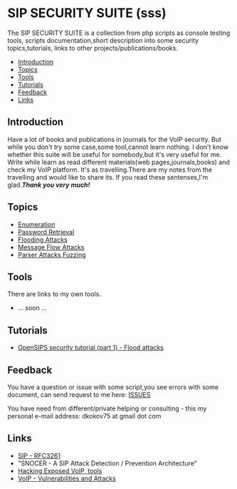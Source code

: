 # SIP SECURITY SUITE (sss)

  The SIP SECURITY SUITE is a collection from php scripts as console testing tools,
scripts documentation,short description into some security topics,tutorials,
links to other projects/publications/books.

* [Introduction](#Indroduction)
* [Topics](#Topics)
* [Tools](#Tools)
* [Tutorials](#Tutorials)
* [Feedback](#Feedback)
* [Links](#Links)

## Introduction

  Have a lot of books and publications in journals for the VoIP security.
But while you don't try some case,some tool,cannot learn nothing.
I don't know whether this suite will be useful for somebody,but it's very useful for me.
Write while learn as read different materials(web pages,journals,books) and check my VoIP platform.
It's as travelling.There are my notes from the travelling and would like to share its.
If you read these sentenses,I'm glad._**Thank you very much!**_

## Topics

* [Enumeration](topics/enum.md)
* [Password Retrieval](topics/pass.md)
* [Flooding Attacks](topics/flood.md)
* [Message Flow Attacks](topics/flow.md)
* [Parser Attacks,Fuzzing](topics/parser.md)

## Tools

There are links to my own tools.

* <!--[PHP SSS tools](man/tools.md)--> ... soon ...

<!--For other external tools,see in '**Links**' part by every page.-->

## Tutorials

* [OpenSIPS security tutorial (part 1) - Flood attacks](tutorials/opensips-t1.md)

## Feedback

  You have a question or issue with some script,you see errors with some document,
can send request to me here: [ISSUES](https://github.com/dkokov/sss/issues)

You have need from different/private helping or consulting -
this my personal e-mail address: dkokov75 at gmail dot com

## Links

* [SIP - RFC3261](https://tools.ietf.org/html/rfc3261)
* "SNOCER - A SIP Attack Detection / Prevention Architecture"
* [Hacking Exposed VoIP, tools](http://www.hackingvoip.com/sec_tools.html)
* [VoIP - Vulnerabilities and Attacks](https://www.slideshare.net/null0x00/voip-vulnerabilities-and-attacks)
